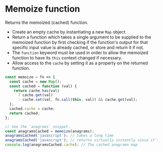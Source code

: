 # Memoize function

Returns the memoized (cached) function.

* Create an empty cache by instantiating a new `Map` object.
* Return a function which takes a single argument to be supplied to the memoized function by first checking if the function's output for that specific input value is already cached, or store and return it if not.
* The `function` keyword must be used in order to allow the memoized function to have its `this` context changed if necessary.
* Allow access to the `cache` by setting it as a property on the returned function.

```js
const memoize = fn => {
  const cache = new Map();
  const cached = function (val) {
    return cache.has(val)
      ? cache.get(val)
      : cache.set(val, fn.call(this, val)) && cache.get(val);
  };
  cached.cache = cache;
  return cached;
};
```

```js
// See the `anagrams` snippet.
const anagramsCached = memoize(anagrams);
anagramsCached('javascript'); // takes a long time
anagramsCached('javascript'); // returns virtually instantly since it's cached
console.log(anagramsCached.cache); // The cached anagrams map
```
